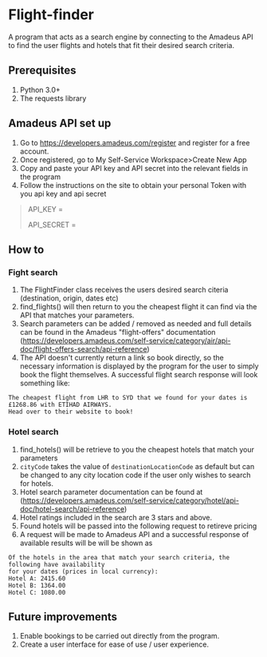# Flight-finder
A program that acts as a search engine by connecting to the Amadeus API to find the user flights and hotels that fit their desired search criteria.

## Prerequisites
1. Python 3.0+
2. The requests library

## Amadeus API set up
1. Go to https://developers.amadeus.com/register and register for a free account.
2. Once registered, go to My Self-Service Workspace>Create New App
3. Copy and paste your API key and API secret into the relevant fields in the program
4. Follow the instructions on the site to obtain your personal Token with you api key and api secret 
> API_KEY = 
> 
> API_SECRET =

## How to
### Fight search
1. The FlightFinder class receives the users desired search citeria (destination, origin, dates etc)
2. find_flights() will then return to you the cheapest flight it can find via the API that matches your parameters.
3. Search parameters can be added / removed as needed and full details can be found in the Amadeus "flight-offers" documentation (https://developers.amadeus.com/self-service/category/air/api-doc/flight-offers-search/api-reference)
4. The API doesn't currently return a link so book directly, so the necessary information is displayed by the program for the user to simply book the flight themselves.
A successful flight search response will look something like:
```
The cheapest flight from LHR to SYD that we found for your dates is £1268.86 with ETIHAD AIRWAYS.
Head over to their website to book! 
```
### Hotel search
1. find_hotels() will be retrieve to you the cheapest hotels that match your parameters 
2. `cityCode` takes the value of `destinationLocationCode` as default but can be changed to any city location code if the user only wishes to search for hotels.
3. Hotel search parameter documentation can be found at (https://developers.amadeus.com/self-service/category/hotel/api-doc/hotel-search/api-reference)
4. Hotel ratings included in the search are 3 stars and above.
5. Found hotels will be passed into the following request to retireve pricing
7. A request will be made to Amadeus API and a successful response of available results will be will be shown as
```
Of the hotels in the area that match your search criteria, the following have availability
for your dates (prices in local currency):
Hotel A: 2415.60
Hotel B: 1364.00
Hotel C: 1080.00
```

## Future improvements
1. Enable bookings to be carried out directly from the program.
2. Create a user interface for ease of use / user experience.
